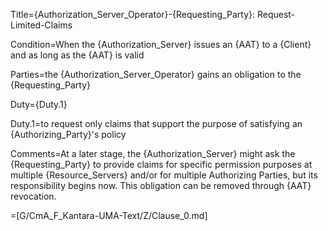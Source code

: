 Title={Authorization_Server_Operator}-{Requesting_Party}: Request-Limited-Claims

Condition=When the {Authorization_Server} issues an {AAT} to a {Client} and as long as the {AAT} is valid

Parties=the {Authorization_Server_Operator} gains an obligation to the {Requesting_Party}

Duty={Duty.1}

Duty.1=to request only claims that support the purpose of satisfying an {Authorizing_Party}'s policy

Comments=At a later stage, the {Authorization_Server} might ask the {Requesting_Party} to provide claims for specific permission purposes at multiple {Resource_Servers} and/or for multiple Authorizing Parties, but its responsibility begins now. This obligation can be removed through {AAT} revocation.

=[G/CmA_F_Kantara-UMA-Text/Z/Clause_0.md]
